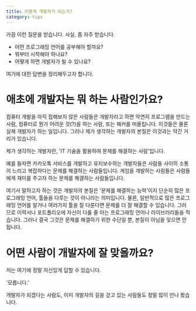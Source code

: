 ```yaml
---
title: 어떻게 개발자가 되는가?
category: tips
---
```


가끔 이런 질문을 받습니다. 사실, 좀 자주 받습니다.

- 어떤 프로그래밍 언어를 공부해야 할까요?
- 뭐부터 시작해야 하나요?
- 어떻게 하면 개발자가 될 수 있나요?

여기에 대한 답변을 정리해두고자 합니다.

# 애초에 개발자는 뭐 하는 사람인가요?

컴퓨터 개발을 아직 접해보지 않은 사람들은 개발자라고 하면 막연히 프로그램을 만드는 사람, 컴퓨터로 뭔가 어려운 것(?)을 하는 사람, 또는 해커를 떠올립니다.
이것들은 물론 실제 개발자가 하는 일입니다. 그러나 제가 생각하는 개발자의 본질은 이것과는 약간 거리가 있습니다.

제가 생각하는 개발자란, 'IT 기술을 활용하여 문제를 해결하는 사람'입니다.

예를 들자면 카카오톡 서비스를 개발하고 유지보수하는 개발자들은 사람들 사이의 소통이 느리고 복잡하다는 문제를 해결하는 사람들입니다.
게임을 개발하는 사람들은 사람들에게 재미를 주고자 하는 문제를 해결하는 사람들입니다.

여기서 말하고자 하는 것은 개발자의 본질은 '문제를 해결하는 능력'이지 단순히 많은 프로그래밍 언어, 툴들을 다루는 것이 아니라는 의미입니다.
물론, 일반적으로 많은 프로그래밍 언어를 알거나 여러가지 툴을 잘 다룬다면 문제를 더 잘 해결할 수 있습니다.
그러므로 이력서나 포트폴리오에 자신이 다룰 줄 아는 프로그래밍 언어나 라이브러리들을 적습니다.
그러나 결국 그것은 문제를 해결하기 위한 수단일 뿐, 본질이 아님을 잊으면 안 됩니다.

# 어떤 사람이 개발자에 잘 맞을까요?

저는 여기에 정말 자신있게 답할 수 있습니다.

'모릅니다.'

개발자가 되겠다는 사람도, 이미 개발자의 길을 걷고 있는 사람들도 정말 많이 만나 봤습니다.